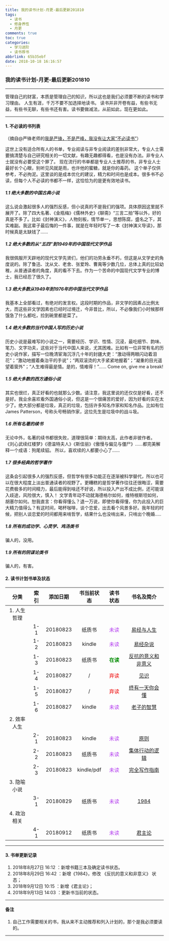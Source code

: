 ```yaml
---
title: 我的读书计划-月更-最后更新201810
tags:
  - 读书
  - 修身养性
  - 月更
comments: true
toc: true
categories:
  - 学习进阶
  - 读书荐书
abbrlink: 65b35ebf
date: 2018-10-18 16:16:57
---
```



### 我的读书计划-月更-最后更新201810

------
>
管理自己的财富，本质是管理自己的知识，所以这也是我们必须要不断的读书和学习理由。
人生有涯，千万不要不加选择地读书。
读书并非开卷有益，有些书无益，有些书无聊，有些书还有害。读书要做减法，从前如此，现在更如此。
>

------

#### 1. 不必读的书列表

（摘自@严锋老师的[我是严锋，不是严峰，我没有让大家“不必读书”](https://mp.weixin.qq.com/s/k_D-jAFivQBUy-jhCSKOcQ)）
>
这世上没有适合所有人的书单，专业阅读与非专业阅读的差别非常大，专业人士需要搞清楚与自己研究相关的一切文献，有趣无趣都得看，也是没有办法。非专业人士就没有必要受这个罪了。
现在流行的书单都是专业人士推荐的书，非专业人士最好长个心眼，别听见风就是雨，也许他的蜜糖，就是你的毒药。
这个单子仅供参考，不必拘泥。这里谈的是成本优化的建议，精力和时间也是成本。很多书不必读，但每个人不必读的书都不一样，这恰恰为的是更有效地读书。
>

##### 1.1 绝大多数的中国古典小说
>
这么说会激起很多人的强烈反感，但小说真的不是我们的强项。具体原因这里就不展开了。除了四大名著、《金瓶梅》《儒林外史》《聊斋》“三言二拍”等以外，好的真是不多了。比如《封神演义》，人物刻板，情节单一，思想陈腐，盛名之下，其实难副。我这辈子最后悔的一件事，就是在年轻时写了一本《封神演义导读》，那时候真是太缺钱了......
>

##### 1.2 绝大多数的从“五四”到1949年的中国现代文学作品
>
我很佩服开天辟地的现代文学先贤们，他们的功劳永垂不朽，但这是从文学史的角度说的。除了鲁迅、沈从文、老舍、张爱玲、曹禺等少数几位，总体上真的比较幼稚，从普通读者的角度，真的看不下去。作为一个苦命的中国现代文学专业的博士，我已经忍了很久了。
>
##### 1.3 绝大多数从1949年到1976年的中国当代文学作品
>
我基本上全部看过，有绝对的发言权。这段时期的作品，非文学的因素占比例太大，而这些非文学因素也已经时过境迁，今非昔比，所以，不必像我们小时候那样饿急了什么都吃，捡到碗里都是菜了。
>
##### 1.4 绝大多数的当代中国人写的历史小说
>
历史小说是最难写的小说之一，需要经历、学识、性情、沉浸，最吃细节、韵味、笔力、文字功夫，这些对于当代中国人来说，尤其困难。比如有一位非常有名的历史小说作家，描写一位晚清宦海沉浮几十年的封疆大吏：“激动得两眼闪动着泪花”；“激动地握着桑治平的手说”；“两双滚烫的大手紧紧地握着”；“凝重的目光遥望着窗外”；“人生难得最是情。是的，情难得！”……
Come on, give me a break!
>
##### 1.5 绝大多数的西方通俗小说
>
其实也很烂，真正好看的也就那么少数。请注意，我这里说的还仅仅是好看，还不是好。我业余喜欢看外国通俗小说，但这是一个很痛苦的爱好，因为好看的实在太少了。绝大部分都是垃圾，真正的垃圾，包括许多知名作家和知名作品。比如有位James Patterson，号称头号畅销作家，这位先生是垃圾中的战斗圾。
>
##### 1.6 所有名著的续书
>
无论中外，名著的续书都很失败，道理很简单：期待太高，此作者非彼作者。
《刘心武续红楼梦》《德温特夫人》《斯佳丽》《傲慢与偏见与僵尸》......都完美解释一个成语：狗尾续貂。
所以，喜欢续的人都要小心了......
>
##### 1.7 很多经典的哲学著作
>
这条会引起很多人的强烈反感，但哲学有很多功能正在逐渐被科学替代，所以也可以在很大程度上淡出普通读者的视野了。更糟糕的是哲学著作往往还很晦涩，需要花费极多的时间精力，最后能得到啥还不好说，所以投入产出不成比例，还可能误入歧途，风险很大，慎入！
文学青年动不动就海德格尔如何，维特根斯坦如何，胡塞尔如何。恕我直言：你看得懂么？退一万说，即使你看得懂，你为此投入的巨大精力值得么？有这时间，喝杯咖啡，谈个恋爱，出去看个风景多好。我年轻的时候，把别人谈恋爱的时间都用来啃哲学，结果什么也没啃出来，只啃出个晚婚.....
>
##### 1.8 所有的成功学、心灵学、鸡汤类书
>
骗人的，没用。
>
##### 1.9 所有的阴谋论类书
>
骗人的，有害。
>

#### 2. 读书计划书单及状态

|    分类     | 索引 | 添加日期 | 书当前状态 |               读书状态                |                         书名及简介                         |
| :---------: | :--: | :------: | :--------: | :-----------------------------------: | :--------------------------------------------------------: |
| 1. 人生哲理 |      |          |            |                                       |                                                            |
|             | 1-1  | 20180823 |   纸质书   |   <font color="#B23AEE">未读</font>   |     [易经与人生](https://item.jd.com/1027626419.html)      |
|             | 1-2  | 20180823 |   kindle   |   <font color="#B23AEE">未读</font>   |       [易经杂说](https://item.jd.com/11678677.html)        |
|             | 1-3  | 20180823 |   纸质书   | <font color="#008B00">**在读**</font> | [反抗的意义和非意义](https://item.jd.com/31931386743.html) |
|             | 1-4  | 20180827 |     /      |   <font color="#EE0000">弃读</font>   |         [见识](https://item.jd.com/12304478.html)          |
|             | 1-5  | 20180827 |     /      |   <font color="#EE0000">弃读</font>   |    [终有一天你会懂](https://item.jd.com/12357868.html)     |
|             | 1-6  | 20180827 |   kindle   |   <font color="#B23AEE">未读</font>   |      [老子的智慧](https://item.jd.com/12014450.html)       |
| 2. 效率人生 |      |          |            |                                       |                                                            |
|             | 2-1  | 20180823 |   kindle   |   <font color="#B23AEE">未读</font>   |         [原则](https://item.jd.com/12257413.html)          |
|             | 2-2  | 20180823 |   纸质书   |   <font color="#B23AEE">未读</font>   |    [集体行动的逻辑](https://item.jd.com/12231099.html)     |
|             | 2-3  | 20180823 | kindle/pdf |   <font color="#B23AEE">未读</font>   |     [完全写作指南](https://item.jd.com/12120752.html)      |
| 3. 隐喻小说 |      |          |            |                                       |                                                            |
|             | 3-1  | 20180829 |   纸质书   |   <font color="#B23AEE">未读</font>   |         [1984](https://item.jd.com/11980693.html)          |
| 4. 政治相关 |      |          |            |                                       |                                                            |
|             | 4-1  | 20180912 |   纸质书   |   <font color="#B23AEE">未读</font>   |        [君主论](https://item.jd.com/11572967.html)         |

------
#### 3. 书单更新记录
>
1. 2018年8月27日 16:12 ：新增书籍三本及确定读书状态。
2. 2018年8月29日 16:42 ：新增《1984》，修改 《反抗的意义和非意义》 状态；
3. 2018年9月12日 10:15 ：新增《君主论》；
4. 2018年9月13日 14:03 ：更新书当前的状态。
>

------
#### 备注
>
1. 自己工作需要相关的书，我从来不主动推荐和列入计划的，那个是我必须要读的。
>
------
